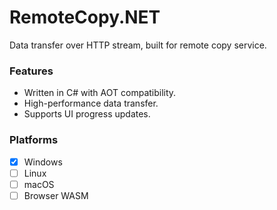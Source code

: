 # RemoteCopy.NET
Data transfer over HTTP stream, built for remote copy service.

### Features
- Written in C# with AOT compatibility.
- High-performance data transfer.
- Supports UI progress updates.

### Platforms
- [x] Windows
- [ ] Linux
- [ ] macOS
- [ ] Browser WASM
